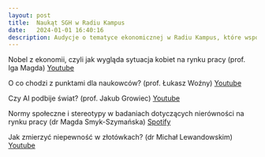 ```yaml
---
layout: post
title:  Naukąt SGH w Radiu Kampus
date:   2024-01-01 16:40:16
description: Audycje o tematyce ekonomicznej w Radiu Kampus, które współkoordynuje
---
```


Nobel z ekonomii, czyli jak wygląda sytuacja kobiet na rynku pracy (prof. Iga Magda) [Youtube](https://youtu.be/AKr5lw1BK0M?feature=shared)

O co chodzi z punktami dla naukowców? (prof. Łukasz Woźny) [Youtube](https://www.youtube.com/watch?v=d3pxOM_vd58)

Czy AI podbije świat? (prof. Jakub Growiec) [Youtube](https://www.youtube.com/watch?v=JfKhufx13P8)

Normy społeczne i stereotypy w badaniach dotyczących nierówności na rynku pracy (dr Magda Smyk-Szymańska) [Spotify](https://open.spotify.com/episode/0oHnXcFTJxoOdXyI7Cblel)

Jak zmierzyć niepewność w złotówkach? (dr Michał Lewandowskim) [Youtube](https://www.youtube.com/watch?v=YwDuiC9OnZ4)





  
